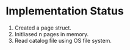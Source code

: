# Implementation Status

1. Created a page struct.
2. Initliased n pages in memory.
3. Read catalog file using OS file system.